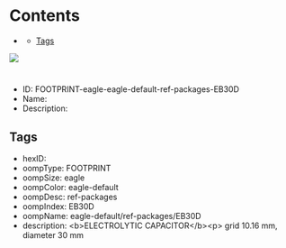



Contents
========

* [](#)
	* [Tags](#tags)
  
![][im]
# 

- ID: FOOTPRINT-eagle-eagle-default-ref-packages-EB30D
- Name: 
- Description: 

## Tags

- hexID: 
- oompType: FOOTPRINT
- oompSize: eagle
- oompColor: eagle-default
- oompDesc: ref-packages
- oompIndex: EB30D
- oompName: eagle-default/ref-packages/EB30D
- description: &lt;b&gt;ELECTROLYTIC CAPACITOR&lt;/b&gt;&lt;p&gt;&#xD;
grid 10.16 mm, diameter 30 mm



[im]: image.png
